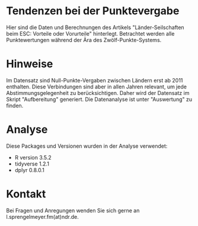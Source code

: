 # Tendenzen bei der Punktevergabe

Hier sind die Daten und Berechnungen des Artikels "Länder-Seilschaften beim ESC: Vorteile oder Vorurteile" hinterlegt. Betrachtet werden alle Punktewertungen während der Ära des Zwölf-Punkte-Systems.

# Hinweise
Im Datensatz sind Null-Punkte-Vergaben zwischen Ländern erst ab 2011 enthalten. Diese Verbindungen sind aber in allen Jahren relevant, um jede Abstimmungsgelegenheit zu berücksichtigen. Daher wird der Datensatz im Skript "Aufbereitung" generiert. Die Datenanalyse ist unter "Auswertung" zu finden. 

# Analyse 
Diese Packages und Versionen wurden in der Analyse verwendet:

* R version 3.5.2
* tidyverse 1.2.1
* dplyr 0.8.0.1

# Kontakt
Bei Fragen und Anregungen wenden Sie sich gerne an l.sprengelmeyer.fm(at)ndr.de.